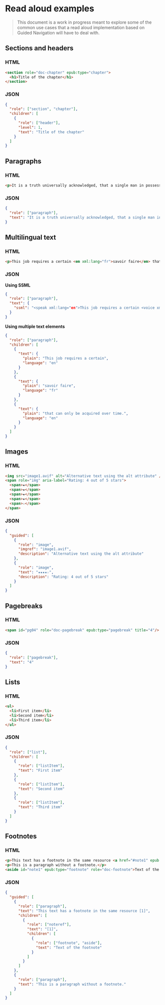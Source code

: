 # Read aloud examples

> This document is a work in progress meant to explore some of the common use cases that a read aloud implementation based on Guided Navigation will have to deal with.

## Sections and headers

### HTML

```html
<section role="doc-chapter" epub:type="chapter">
  <h1>Title of the chapter</h1>
</section>
```

### JSON

```json
{
  "role": ["section", "chapter"],
  "children": [
    {
      "role": ["header"],
      "level": 1,
      "text": "Title of the chapter"
    }
  ]
}
```

## Paragraphs

### HTML

```html
<p>It is a truth universally acknowledged, that a single man in possession of a good fortune, must be in want of a wife.</p>
```

### JSON

```json
{
  "role": ["paragraph"],
  "text": "It is a truth universally acknowledged, that a single man in possession of a good fortune, must be in want of a wife."
}
```

## Multilingual text

### HTML

```html
<p>This job requires a certain <em xml:lang="fr">savoir faire</em> that can only be acquired over time.</p>
```

### JSON

**Using SSML**

```json
{
  "role": ["paragraph"],
  "text": {
    "ssml": "<speak xml:lang="en">This job requires a certain <voice xml:lang="fr">savoir faire</voice> that can only be acquired over time.</speak>"
  }
}
```

**Using multiple text elements**

```json
{
  "role": ["paragraph"],
  "children": [
    {
      "text": {
        "plain": "This job requires a certain",
        "language": "en"
      }
    },
    {
      "text": {
        "plain": "savoir faire",
        "language": "fr"
      }
    },
    {
      "text": {
        "plain": "that can only be acquired over time.",
        "language": "en"
      }
    }
  ]
}
```

## Images

### HTML

```html
<img src="image1.avif" alt="Alternative text using the alt attribute" />
<span role="img" aria-label="Rating: 4 out of 5 stars">
  <span>★</span>
  <span>★</span>
  <span>★</span>
  <span>★</span>
  <span>☆</span>
</span>
```

### JSON

```json
{
  "guided": [
    {
      "role": "image",
      "imgref": "image1.avif",
      "description": "Alternative text using the alt attribute"
    },
    {
      "role": "image",
      "text": "★★★★☆",
      "description": "Rating: 4 out of 5 stars"
    }
  ]
}
```

## Pagebreaks

### HTML

```html
<span id="pg04" role="doc-pagebreak" epub:type="pagebreak" title="4"/>
```

### JSON

```json
{
  "role": ["pagebreak"],
  "text": "4"
}
```

## Lists

### HTML

```html
<ul>
  <li>First item</li>
  <li>Second item</li>
  <li>Third item</li>
</ul>
```

### JSON

```json
{
  "role": ["list"],
  "children": [
    {
      "role": ["listItem"],
      "text": "First item"
    },
    {
      "role": ["listItem"],
      "text": "Second item"
    },
    {
      "role": ["listItem"],
      "text": "Third item"
    }
  ]
}
```

## Footnotes

### HTML

```html
<p>This text has a footnote in the same resource <a href="#note1" epub:type="noteref" role="doc-noteref">[1]</a></p>
<p>This is a paragraph without a footnote.</p>
<aside id="note1" epub:type="footnote" role="doc-footnote">Text of the footnote</aside>
```

### JSON

```json
{
  "guided": [
    {
      "role": ["paragraph"],
      "text": "This text has a footnote in the same resource [1]",
      "children": [
        {
          "role": ["noteref"],
          "text": "[1]",
          "children": [
            {
              "role": ["footnote", "aside"],
              "text": "Text of the footnote"
            }
          ]
        }
      ]
    },
    {
      "role": ["paragraph"],
      "text": "This is a paragraph without a footnote."
    }
  ]
}
```
